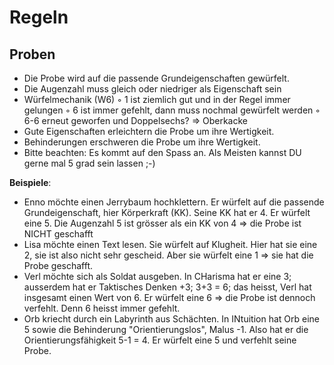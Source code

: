 # Regeln

## Proben

* Die Probe wird auf die passende Grundeigenschaften gewürfelt.
* Die Augenzahl muss gleich oder niedriger als Eigenschaft sein
* Würfelmechanik (W6)
◦ 1 ist ziemlich gut und in der Regel immer gelungen
◦ 6 ist immer gefehlt, dann muss nochmal gewürfelt werden
◦ 6-6 erneut geworfen und Doppelsechs? => Oberkacke
* Gute Eigenschaften erleichtern die Probe um ihre Wertigkeit.
* Behinderungen erschweren die Probe um ihre Wertigkeit.
* Bitte beachten: Es kommt auf den Spass an. Als Meisten kannst DU gerne mal 5 grad sein lassen ;-)

**Beispiele**:

* Enno möchte einen Jerrybaum hochklettern. Er würfelt auf die passende Grundeigenschaft, hier Körperkraft (KK). Seine KK hat er 4. Er würfelt eine 5. Die Augenzahl 5 ist grösser als ein KK von 4 => die Probe ist NICHT geschafft
* Lisa möchte einen Text lesen. Sie würfelt auf Klugheit. Hier hat sie eine 2, sie ist also nicht sehr gescheid. Aber sie würfelt eine 1 => sie hat die Probe geschafft.
* Verl möchte sich als Soldat ausgeben. In CHarisma hat er eine 3; ausserdem hat er Taktisches Denken +3; 3+3 = 6; das heisst, Verl hat insgesamt einen Wert von 6. Er würfelt eine 6 => die Probe ist dennoch verfehlt. Denn 6 heisst immer gefehlt.
* Orb kriecht durch ein Labyrinth aus Schächten. In INtuition hat Orb eine 5 sowie die Behinderung "Orientierungslos", Malus -1. Also hat er die Orientierungsfähigkeit 5-1 = 4. Er würfelt eine 5 und verfehlt seine Probe.
